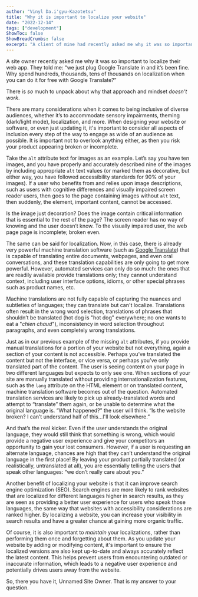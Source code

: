 ```yaml
---
author: "Vinyl Da.i'gyu-Kazotetsu"
title: "Why it is important to localize your website"
date: "2022-12-14"
tags: ["development"]
ShowToc: false
ShowBreadCrumbs: false
excerpt: "A client of mine had recently asked me why it was so important to localize their web app. They asked me, why spend money on localization when you can do it for free with Google Translate? There is so much to unpack about why that approach and mindset is wrong."
---
```


A site owner recently asked me why it was so important to localize their web app.  They told me: “we just plug Google Translate in and it’s been fine. Why spend hundreds, thousands, tens of thousands on localization when you can do it for free with Google Translate?”

There is _so_ much to unpack about why that approach and mindset _doesn't work_.

There are many considerations when it comes to being inclusive of diverse audiences, whether it’s to accommodate sensory impairments, theming (dark/light mode), localization, and more. When designing your website or software, or even just updating it, it's important to consider all aspects of inclusion every step of the way to engage as wide of an audience as possible. It is important not to overlook anything either, as then you risk your product appearing broken or incomplete.

Take the `alt` attribute text for images as an example.  Let’s say you have ten images, and you have properly and accurately described nine of the images by including appropriate `alt` text values (or marked them as decorative, but either way, you have followed accessibility standards for 90% of your images).  If a user who benefits from and relies upon image descriptions, such as users with cognitive differences and visually impaired screen reader users, then goes to the page containing images without `alt` text, then suddenly, the element, important content, cannot be accessed.
	
Is the image just decoration? Does the image contain critical information that is essential to the rest of the page?  The screen reader has no way of knowing and the user doesn’t know.  To the visually impaired user, the web page page is incomplete; broken even.

The same can be said for localization.  Now, in this case, there is already very powerful machine translation software (such as [Google Translate](https://translate.google.com/)) that is capable of translating entire documents, webpages, and even oral conversations, and these translation capabilities are only going to get more powerful.  However, automated services can only do so much: the ones that are readily available provide translations only; they cannot understand context, including user interface options, idioms, or other special phrases such as product names, etc.

Machine translations are not fully capable of capturing the nuances and subtleties of languages; they can translate but can't localize. Translations often result in the wrong word selection, translations of phrases that shouldn’t be translated (hot dog is "hot dog" everywhere; no one wants to eat a "_<span lang="fr-fr">chien chaud</span>_"), inconsistency in word selection throughout paragraphs, and even completely wrong translations.

Just as in our previous example of the missing `alt` attributes, if you provide manual translations for a portion of your website but not everything, again a section of your content is not accessible.  Perhaps you’ve translated the content but not the interface, or vice versa, or perhaps you’ve only translated part of the content.  The user is seeing content on your page in two different languages but expects to only see one. When sections of your site are manually translated without providing internationalization features, such as the `lang` attribute on the HTML element or on translated content, machine translation software becomes out of the question. Automated translation services are likely to pick up already-translated words and attempt to “translate” them again, or be unable to determine what the original language is.  “What happened?” the user will think. “Is the website broken?  I can’t understand half of this…I'll look elsewhere.”

And that’s the real kicker.  Even if the user understands the original language, they would still think that something is wrong, which would provide a negative user experience and give your competitors an opportunity to gain your lost consumers.  However, if a user is requesting an alternate language, chances are high that they can’t understand the original language in the first place!  By leaving your product partially translated (or realistically, untranslated at all), you are essentially telling the users that speak other languages: “we don’t really care about you.”

Another benefit of localizing your website is that it can improve search engine optimization (SEO).  Search engines are more likely to rank websites that are localized for different languages higher in search results, as they are seen as providing a better user experience for users who speak those languages, the same way that websites with accessibility considerations are ranked higher.  By localizing a website, you can increase your visibility in search results and have a greater chance at gaining more organic traffic.

Of course, it is also important to _maintain_ your localizations, rather than performing them once and forgetting about them.  As you update your website by adding or modifying content, it's important to ensure the localized versions are also kept up-to-date and always accurately reflect the latest content.  This helps prevent users from encountering outdated or inaccurate information, which leads to a negative user experience and potentially drives users away from the website.

So, there you have it, Unnamed Site Owner.  That is my answer to your question.
